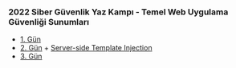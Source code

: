 ### 2022 Siber Güvenlik Yaz Kampı - Temel Web Uygulama Güvenliği Sunumları

- [1. Gün](https://github.com/haktanemik/web-uygulama-guvenligi/blob/main/Sunumlar/Temel%20Web%20Uygulama%20G%C3%BCvenli%C4%9Fi%20-%20Siber%20G%C3%BCvenlik%20Yaz%20Kamp%C4%B1%202022/Temel%20Web%20Uygulama%20G%C3%BCvenli%C4%9Fi%20-%201.%20G%C3%BCn.pdf)
- [2. Gün](https://github.com/haktanemik/web-uygulama-guvenligi/blob/main/Sunumlar/Temel%20Web%20Uygulama%20G%C3%BCvenli%C4%9Fi%20-%20Siber%20G%C3%BCvenlik%20Yaz%20Kamp%C4%B1%202022/Temel%20Web%20Uygulama%20G%C3%BCvenli%C4%9Fi%20-%202.%20G%C3%BCn.pdf) + [Server-side Template Injection](https://github.com/haktanemik/web-uygulama-guvenligi/blob/main/Sunumlar/Temel%20Web%20Uygulama%20G%C3%BCvenli%C4%9Fi%20-%20Siber%20G%C3%BCvenlik%20Yaz%20Kamp%C4%B1%202022/Server%20Side%20Template%20Injection.pdf)
- [3. Gün](https://github.com/haktanemik/web-uygulama-guvenligi/blob/main/Sunumlar/Temel%20Web%20Uygulama%20G%C3%BCvenli%C4%9Fi%20-%20Siber%20G%C3%BCvenlik%20Yaz%20Kamp%C4%B1%202022/Temel%20Web%20Uygulama%20G%C3%BCvenli%C4%9Fi%20-%203.%20G%C3%BCn.pdf)

